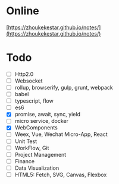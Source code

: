 # Online
[https://zhoukekestar.github.io/notes/](https://zhoukekestar.github.io/notes/)

# Todo
- [ ] Http2.0
- [ ] Websocket
- [ ] rollup, browserify, gulp, grunt, webpack
- [ ] babel
- [ ] typescript, flow
- [ ] es6
- [x] promise, await, sync, yield
- [ ] micro service, docker
- [x] WebComponents
- [ ] Weex, Vue, Wechat Micro-App, React
- [ ] Unit Test
- [ ] WorkFlow, Git
- [ ] Project Management
- [ ] Finance
- [ ] Data Visualization
- [ ] HTML5: Fetch, SVG, Canvas, Flexbox
